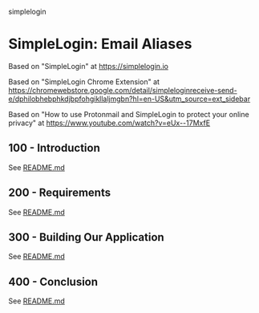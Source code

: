 simplelogin
# SimpleLogin: Email Aliases

Based on "SimpleLogin" at https://simplelogin.io

Based on "SimpleLogin Chrome Extension" at https://chromewebstore.google.com/detail/simpleloginreceive-send-e/dphilobhebphkdjbpfohgikllaljmgbn?hl=en-US&utm_source=ext_sidebar

Based on "How to use Protonmail and SimpleLogin to protect your online privacy" at https://www.youtube.com/watch?v=eUx--17MxfE

## 100 - Introduction

See [README.md](./100/README.md)

## 200 - Requirements

See [README.md](./200/README.md)

## 300 - Building Our Application

See [README.md](./300/README.md)

## 400 - Conclusion

See [README.md](./400/README.md)
